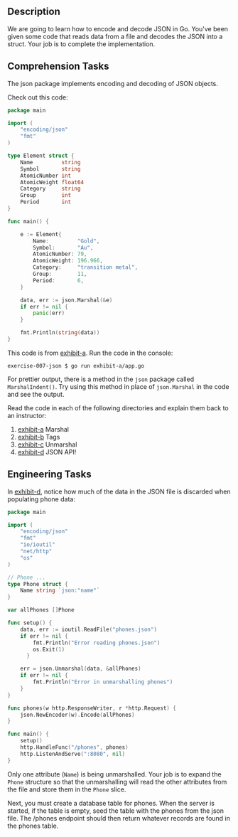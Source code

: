 ## Description

We are going to learn how to encode and decode JSON in Go. You've been given some code that reads data from a file and decodes the JSON into a struct. Your job is to complete the implementation.

## Comprehension Tasks

The json package implements encoding and decoding of JSON objects.

Check out this code:

```go
package main

import (
	"encoding/json"
	"fmt"
)

type Element struct {
	Name         string
	Symbol       string
	AtomicNumber int
	AtomicWeight float64
	Category     string
	Group        int
	Period       int
}

func main() {

	e := Element{
		Name:         "Gold",
		Symbol:       "Au",
		AtomicNumber: 79,
		AtomicWeight: 196.966,
		Category:     "transition metal",
		Group:        11,
		Period:       6,
	}

	data, err := json.Marshal(&e)
	if err != nil {
		panic(err)
	}

	fmt.Println(string(data))
}
```

This code is from [exhibit-a](https://github.com/enova/saigo/tree/master/exercise-007-json/exhibit-a). Run the code in the console:

```
exercise-007-json $ go run exhibit-a/app.go
```

For prettier output, there is a method in the `json` package called `MarshalIndent()`.
Try using this method in place of `json.Marshal` in the code and see the output.

Read the code in each of the following directories and explain them back to an instructor:

1. [exhibit-a](https://github.com/enova/saigo/tree/master/exercise-007-json/exhibit-a) Marshal
1. [exhibit-b](https://github.com/enova/saigo/tree/master/exercise-007-json/exhibit-b) Tags
1. [exhibit-c](https://github.com/enova/saigo/tree/master/exercise-007-json/exhibit-c) Unmarshal
1. [exhibit-d](https://github.com/enova/saigo/tree/master/exercise-007-json/exhibit-d) JSON API!

## Engineering Tasks

In [exhibit-d](https://github.com/enova/saigo/tree/master/exercise-007-json/exhibit-d), notice how much of the data in the JSON file is discarded when populating phone data:

```go
package main

import (
	"encoding/json"
	"fmt"
	"io/ioutil"
	"net/http"
	"os"
)

// Phone ...
type Phone struct {
    Name string `json:"name"`
}

var allPhones []Phone

func setup() {
    data, err := ioutil.ReadFile("phones.json")
    if err != nil {
        fmt.Println("Error reading phones.json")
        os.Exit(1)
      }

    err = json.Unmarshal(data, &allPhones)
    if err != nil {
        fmt.Println("Error in unmarshalling phones")
    }
}

func phones(w http.ResponseWriter, r *http.Request) {
    json.NewEncoder(w).Encode(allPhones)
}

func main() {
    setup()
    http.HandleFunc("/phones", phones)
    http.ListenAndServe(":8080", nil)
}
```

Only one attribute (`Name`) is being unmarshalled. Your job is to expand the `Phone` structure so that the unmarshalling will read the other attributes from the file and store them in the `Phone` slice.

Next, you must create a database table for phones. When the server is started, if the table is empty, seed the table with the phones from the json file. The /phones endpoint should then return whatever records are found in the phones table.
